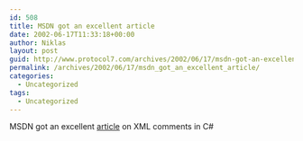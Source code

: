```yaml
---
id: 508
title: MSDN got an excellent article
date: 2002-06-17T11:33:18+00:00
author: Niklas
layout: post
guid: http://www.protocol7.com/archives/2002/06/17/msdn-got-an-excellent-article/
permalink: /archives/2002/06/17/msdn_got_an_excellent_article/
categories:
  - Uncategorized
tags:
  - Uncategorized
---
```

<div class='microid-537b8c9ebdbd360ea0079420492a0c60659fa328'>
  <p>
    MSDN got an excellent <a href="http://msdn.microsoft.com/msdnmag/issues/02/06/xmlc/xmlc.asp">article</a> on XML comments in C#
  </p>
</div>